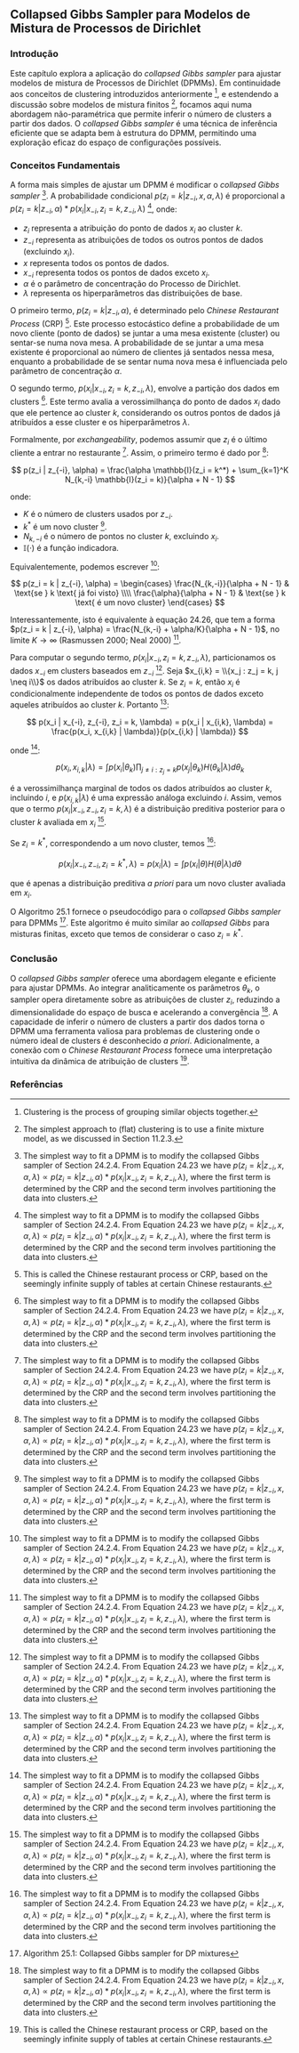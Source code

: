## Collapsed Gibbs Sampler para Modelos de Mistura de Processos de Dirichlet

### Introdução
Este capítulo explora a aplicação do *collapsed Gibbs sampler* para ajustar modelos de mistura de Processos de Dirichlet (DPMMs). Em continuidade aos conceitos de clustering introduzidos anteriormente [^1], e estendendo a discussão sobre modelos de mistura finitos [^8], focamos aqui numa abordagem não-paramétrica que permite inferir o número de clusters a partir dos dados. O *collapsed Gibbs sampler* é uma técnica de inferência eficiente que se adapta bem à estrutura do DPMM, permitindo uma exploração eficaz do espaço de configurações possíveis.

### Conceitos Fundamentais
A forma mais simples de ajustar um DPMM é modificar o *collapsed Gibbs sampler* [^12]. A probabilidade condicional $p(z_i = k | z_{-i}, x, \alpha, \lambda)$ é proporcional a $p(z_i = k | z_{-i}, \alpha) * p(x_i | x_{-i}, z_i = k, z_{-i}, \lambda)$ [^12], onde:
*   $z_i$ representa a atribuição do ponto de dados $x_i$ ao cluster $k$.
*   $z_{-i}$ representa as atribuições de todos os outros pontos de dados (excluindo $x_i$).
*   $x$ representa todos os pontos de dados.
*   $x_{-i}$ representa todos os pontos de dados exceto $x_i$.
*   $\alpha$ é o parâmetro de concentração do Processo de Dirichlet.
*   $\lambda$ representa os hiperparâmetros das distribuições de base.

O primeiro termo, $p(z_i = k | z_{-i}, \alpha)$, é determinado pelo *Chinese Restaurant Process* (CRP) [^10]. Este processo estocástico define a probabilidade de um novo cliente (ponto de dados) se juntar a uma mesa existente (cluster) ou sentar-se numa nova mesa. A probabilidade de se juntar a uma mesa existente é proporcional ao número de clientes já sentados nessa mesa, enquanto a probabilidade de se sentar numa nova mesa é influenciada pelo parâmetro de concentração $\alpha$.

O segundo termo, $p(x_i | x_{-i}, z_i = k, z_{-i}, \lambda)$, envolve a partição dos dados em clusters [^12]. Este termo avalia a verossimilhança do ponto de dados $x_i$ dado que ele pertence ao cluster $k$, considerando os outros pontos de dados já atribuídos a esse cluster e os hiperparâmetros $\lambda$.

Formalmente, por *exchangeability*, podemos assumir que $z_i$ é o último cliente a entrar no restaurante [^12]. Assim, o primeiro termo é dado por [^12]:

$$ p(z_i | z_{-i}, \alpha) = \frac{\alpha \mathbb{I}(z_i = k^*) + \sum_{k=1}^K N_{k,-i} \mathbb{I}(z_i = k)}{\alpha + N - 1} $$

onde:

*   $K$ é o número de clusters usados por $z_{-i}$.
*   $k^*$ é um novo cluster [^12].
*   $N_{k,-i}$ é o número de pontos no cluster $k$, excluindo $x_i$.
*   $\mathbb{I}(\cdot)$ é a função indicadora.

Equivalentemente, podemos escrever [^12]:

$$ p(z_i = k | z_{-i}, \alpha) = \begin{cases} \frac{N_{k,-i}}{\alpha + N - 1} & \text{se } k \text{ já foi visto} \\\\ \frac{\alpha}{\alpha + N - 1} & \text{se } k \text{ é um novo cluster} \end{cases} $$

Interessantemente, isto é equivalente à equação 24.26, que tem a forma $p(z_i = k | z_{-i}, \alpha) = \frac{N_{k,-i} + \alpha/K}{\alpha + N - 1}$, no limite $K \rightarrow \infty$ (Rasmussen 2000; Neal 2000) [^12].

Para computar o segundo termo, $p(x_i | x_{-i}, z_i = k, z_{-i}, \lambda)$, particionamos os dados $x_{-i}$ em clusters baseados em $z_{-i}$ [^12]. Seja $x_{i,k} = \\{x_j : z_j = k, j \neq i\\}$ os dados atribuídos ao cluster $k$. Se $z_i = k$, então $x_i$ é condicionalmente independente de todos os pontos de dados exceto aqueles atribuídos ao cluster $k$. Portanto [^12]:

$$ p(x_i | x_{-i}, z_{-i}, z_i = k, \lambda) = p(x_i | x_{i,k}, \lambda) = \frac{p(x_i, x_{i,k} | \lambda)}{p(x_{i,k} | \lambda)} $$

onde [^12]:

$$ p(x_i, x_{i,k} | \lambda) = \int p(x_i | \theta_k) \prod_{j \neq i : z_j = k} p(x_j | \theta_k) H(\theta_k | \lambda) d\theta_k $$

é a verossimilhança marginal de todos os dados atribuídos ao cluster $k$, incluindo $i$, e $p(x_{i,k} | \lambda)$ é uma expressão análoga excluindo $i$. Assim, vemos que o termo $p(x_i | x_{-i}, z_{-i}, z_i = k, \lambda)$ é a distribuição preditiva posterior para o cluster $k$ avaliada em $x_i$ [^12].

Se $z_i = k^*$, correspondendo a um novo cluster, temos [^12]:

$$ p(x_i | x_{-i}, z_{-i}, z_i = k^*, \lambda) = p(x_i | \lambda) = \int p(x_i | \theta) H(\theta | \lambda) d\theta $$

que é apenas a distribuição preditiva *a priori* para um novo cluster avaliada em $x_i$.

O Algoritmo 25.1 fornece o pseudocódigo para o *collapsed Gibbs sampler* para DPMMs [^13]. Este algoritmo é muito similar ao *collapsed Gibbs* para misturas finitas, exceto que temos de considerar o caso $z_i = k^*$.

### Conclusão
O *collapsed Gibbs sampler* oferece uma abordagem elegante e eficiente para ajustar DPMMs. Ao integrar analiticamente os parâmetros $\theta_k$, o sampler opera diretamente sobre as atribuições de cluster $z_i$, reduzindo a dimensionalidade do espaço de busca e acelerando a convergência [^12]. A capacidade de inferir o número de clusters a partir dos dados torna o DPMM uma ferramenta valiosa para problemas de clustering onde o número ideal de clusters é desconhecido *a priori*. Adicionalmente, a conexão com o *Chinese Restaurant Process* fornece uma interpretação intuitiva da dinâmica de atribuição de clusters [^10].

### Referências
[^1]: Clustering is the process of grouping similar objects together.
[^8]: The simplest approach to (flat) clustering is to use a finite mixture model, as we discussed in Section 11.2.3.
[^10]: This is called the Chinese restaurant process or CRP, based on the seemingly infinite supply of tables at certain Chinese restaurants.
[^12]: The simplest way to fit a DPMM is to modify the collapsed Gibbs sampler of Section 24.2.4. From Equation 24.23 we have $p(z_i = k|z_{-i}, x, \alpha, \lambda) \propto p(z_i = k|z_{-i}, \alpha) * p(x_i|x_{-i}, z_i = k, z_{-i}, \lambda)$, where the first term is determined by the CRP and the second term involves partitioning the data into clusters.
[^13]: Algorithm 25.1: Collapsed Gibbs sampler for DP mixtures
<!-- END -->